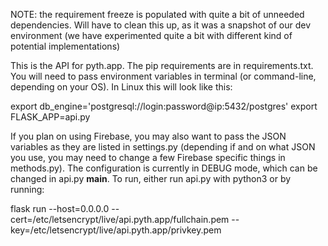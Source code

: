 NOTE: the requirement freeze is populated with quite a bit of unneeded dependencies. Will have to clean this up, as it was a snapshot of our dev environment (we have experimented quite a bit with different kind of potential implementations)

This is the API for pyth.app. The pip requirements are in requirements.txt.
You will need to pass environment variables in terminal (or command-line, depending on your OS).
In Linux this will look like this:

export db_engine='postgresql://login:password@ip:5432/postgres' 
export FLASK_APP=api.py


If you plan on using Firebase, you may also want to pass the JSON variables as they are listed in settings.py (depending if and on what JSON you use, you may need to change a few Firebase specific things in methods.py). 
The configuration is currently in DEBUG mode, which can be changed in api.py __main__.
To run, either run api.py with python3 or by running:

flask run --host=0.0.0.0 --cert=/etc/letsencrypt/live/api.pyth.app/fullchain.pem --key=/etc/letsencrypt/live/api.pyth.app/privkey.pem

